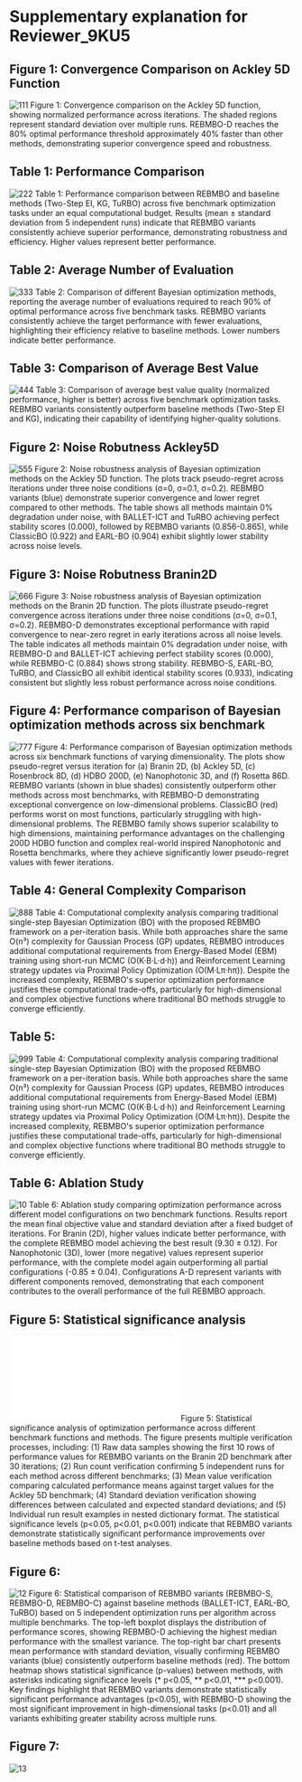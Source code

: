 # Supplementary explanation for Reviewer_9KU5
## Figure 1: Convergence Comparison on Ackley 5D Function
![111](./reviewer_9KU5_doc/Convergence_comparison_on_the_Ackley_5D_function.PNG)
Figure 1: Convergence comparison on the Ackley 5D function, showing normalized performance across iterations. The shaded regions represent standard deviation over multiple runs. REBMBO-D reaches the 80% optimal performance threshold approximately 40% faster than other methods, demonstrating superior convergence speed and robustness.

## Table 1: Performance Comparison
![222](./reviewer_9KU5_doc/Performance_comparison_between_REBMBO_and_baseline_methods.PNG)
Table 1: Performance comparison between REBMBO and baseline methods (Two-Step EI, KG, TuRBO) across five benchmark optimization tasks under an equal computational budget. Results (mean ± standard deviation from 5 independent runs) indicate that REBMBO variants consistently achieve superior performance, demonstrating robustness and efficiency. Higher values represent better performance.

## Table 2: Average Number of Evaluation
![333](./reviewer_9KU5_doc/Comparison_of_different_Bayesian_optimization_methods.PNG)
Table 2: Comparison of different Bayesian optimization methods, reporting the average number of evaluations required to reach 90% of optimal performance across five benchmark tasks. REBMBO variants consistently achieve the target performance with fewer evaluations, highlighting their efficiency relative to baseline methods. Lower numbers indicate better performance.

## Table 3: Comparison of Average Best Value
![444](./reviewer_9KU5_doc/Comparison_of_average_best_value_quality.PNG)
Table 3: Comparison of average best value quality (normalized performance, higher is better) across five benchmark optimization tasks. REBMBO variants consistently outperform baseline methods (Two-Step EI and KG), indicating their capability of identifying higher-quality solutions.

## Figure 2: Noise Robutness Ackley5D
![555](./reviewer_9KU5_doc/Noise_Robustness_ack.PNG)
Figure 2: Noise robustness analysis of Bayesian optimization methods on the Ackley 5D function. The plots track pseudo-regret across iterations under three noise conditions (σ=0, σ=0.1, σ=0.2). REBMBO variants (blue) demonstrate superior convergence and lower regret compared to other methods. The table shows all methods maintain 0% degradation under noise, with BALLET-ICT and TuRBO achieving perfect stability scores (0.000), followed by REBMBO variants (0.856-0.865), while ClassicBO (0.922) and EARL-BO (0.904) exhibit slightly lower stability across noise levels.

## Figure 3: Noise Robutness Branin2D
![666](./reviewer_9KU5_doc/Noise_Robustness_barn.PNG)
Figure 3: Noise robustness analysis of Bayesian optimization methods on the Branin 2D function. The plots illustrate pseudo-regret convergence across iterations under three noise conditions (σ=0, σ=0.1, σ=0.2). REBMBO-D demonstrates exceptional performance with rapid convergence to near-zero regret in early iterations across all noise levels. The table indicates all methods maintain 0% degradation under noise, with REBMBO-D and BALLET-ICT achieving perfect stability scores (0.000), while REBMBO-C (0.884) shows strong stability. REBMBO-S, EARL-BO, TuRBO, and ClassicBO all exhibit identical stability scores (0.933), indicating consistent but slightly less robust performance across noise conditions.

## Figure 4: Performance comparison of Bayesian optimization methods across six benchmark
![777](./reviewer_9KU5_doc/Noise_Robustness_all.png)
Figure 4: Performance comparison of Bayesian optimization methods across six benchmark functions of varying dimensionality. The plots show pseudo-regret versus iteration for (a) Branin 2D, (b) Ackley 5D, (c) Rosenbrock 8D, (d) HDBO 200D, (e) Nanophotonic 3D, and (f) Rosetta 86D. REBMBO variants (shown in blue shades) consistently outperform other methods across most benchmarks, with REBMBO-D demonstrating exceptional convergence on low-dimensional problems. ClassicBO (red) performs worst on most functions, particularly struggling with high-dimensional problems. The REBMBO family shows superior scalability to high dimensions, maintaining performance advantages on the challenging 200D HDBO function and complex real-world inspired Nanophotonic and Rosetta benchmarks, where they achieve significantly lower pseudo-regret values with fewer iterations.

## Table 4: General Complexity Comparison
![888](./reviewer_9KU5_doc/Computational_Cost_gen.png)
Table 4: Computational complexity analysis comparing traditional single-step Bayesian Optimization (BO) with the proposed REBMBO framework on a per-iteration basis. While both approaches share the same O(n³) complexity for Gaussian Process (GP) updates, REBMBO introduces additional computational requirements from Energy-Based Model (EBM) training using short-run MCMC (O(K·B·L·d·h)) and Reinforcement Learning strategy updates via Proximal Policy Optimization (O(M·Lπ·hπ)). Despite the increased complexity, REBMBO's superior optimization performance justifies these computational trade-offs, particularly for high-dimensional and complex objective functions where traditional BO methods struggle to converge efficiently.

## Table 5: 
![999](./reviewer_9KU5_doc/Computational-Cost_con.png)
Table 4: Computational complexity analysis comparing traditional single-step Bayesian Optimization (BO) with the proposed REBMBO framework on a per-iteration basis. While both approaches share the same O(n³) complexity for Gaussian Process (GP) updates, REBMBO introduces additional computational requirements from Energy-Based Model (EBM) training using short-run MCMC (O(K·B·L·d·h)) and Reinforcement Learning strategy updates via Proximal Policy Optimization (O(M·Lπ·hπ)). Despite the increased complexity, REBMBO's superior optimization performance justifies these computational trade-offs, particularly for high-dimensional and complex objective functions where traditional BO methods struggle to converge efficiently.

## Table 6: Ablation Study 
![10](./reviewer_9KU5_doc/Abalation_Study.png)
Table 6: Ablation study comparing optimization performance across different model configurations on two benchmark functions. Results report the mean final objective value and standard deviation after a fixed budget of iterations. For Branin (2D), higher values indicate better performance, with the complete REBMBO model achieving the best result (9.30 ± 0.12). For Nanophotonic (3D), lower (more negative) values represent superior performance, with the complete model again outperforming all partial configurations (-0.85 ± 0.04). Configurations A-D represent variants with different components removed, demonstrating that each component contributes to the overall performance of the full REBMBO approach.

## Figure 5: Statistical significance analysis
![11](./reviewer_9KU5_doc/Detailed_statistical_verification_of_experimental_robustness.pdf)
Figure 5: Statistical significance analysis of optimization performance across different benchmark functions and methods. The figure presents multiple verification processes, including: (1) Raw data samples showing the first 10 rows of performance values for REBMBO variants on the Branin 2D benchmark after 30 iterations; (2) Run count verification confirming 5 independent runs for each method across different benchmarks; (3) Mean value verification comparing calculated performance means against target values for the Ackley 5D benchmark; (4) Standard deviation verification showing differences between calculated and expected standard deviations; and (5) Individual run result examples in nested dictionary format. The statistical significance levels (p<0.05, p<0.01, p<0.001) indicate that REBMBO variants demonstrate statistically significant performance improvements over baseline methods based on t-test analyses.

## Figure 6:
![12](./reviewer_9KU5_doc/Visual_analysis_of_statistical_significance.png)
Figure 6: Statistical comparison of REBMBO variants (REBMBO-S, REBMBO-D, REBMBO-C) against baseline methods (BALLET-ICT, EARL-BO, TuRBO) based on 5 independent optimization runs per algorithm across multiple benchmarks. The top-left boxplot displays the distribution of performance scores, showing REBMBO-D achieving the highest median performance with the smallest variance. The top-right bar chart presents mean performance with standard deviation, visually confirming REBMBO variants (blue) consistently outperform baseline methods (red). The bottom heatmap shows statistical significance (p-values) between methods, with asterisks indicating significance levels (* p<0.05, ** p<0.01, *** p<0.001). Key findings highlight that REBMBO variants demonstrate statistically significant performance advantages (p<0.05), with REBMBO-D showing the most significant improvement in high-dimensional tasks (p<0.01) and all variants exhibiting greater stability across multiple runs.

## Figure 7: 
![13](./reviewer_9KU5_doc/overall_framework.png)


